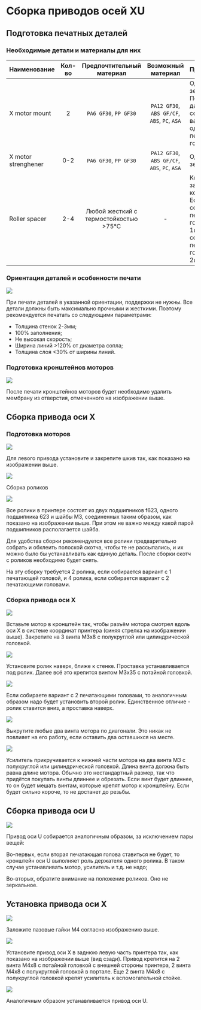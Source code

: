 # Сборка приводов осей XU

## Подготовка печатных деталей

### Необходимые детали и материалы для них

| Наименование        | Кол-во |       Предпочтительный материал       |              Возможный материал              | Примечание                                                   |
| :------------------ | :----: | :-----------------------------------: | :------------------------------------------: | :----------------------------------------------------------- |
| X motor mount       |   2    |         `PA6 GF30`, `PP GF30`         | `PA12 GF30`, `ABS GF/CF`, `ABS`, `PC`, `ASA` | Одна зеркально. Печатать обе даже если собираете вариант с одной печатающей головой |
| X motor strenghener |  0-2   |         `PA6 GF30`, `PP GF30`         | `PA12 GF30`, `ABS GF/CF`, `ABS`, `PC`, `ASA` | Одна зеркально                                               |
| Roller spacer       |  2-4   | Любой жесткий с термостойкостью >75°C |                      -                       | Количество зависит от комплектации. Если собираете с 1 печатающей головой, то 1шт. Если собираете с 2 печатающими головами, то 2шт. |

### Ориентация деталей и особенности печати

![](./pics/step_8/s8_orientation.png)

При печати деталей в указанной ориентации, поддержки не нужны. Все детали должны быть максимально прочными и жесткими. Поэтому рекомендуется печатать со следующими параметрами:

- Толщина стенок 2-3мм;
- 100% заполнения;
- Не высокая скорость;
- Ширина линий >120% от диаметра сопла;
- Толщина слоя <30% от ширины линий.

### Подготовка кронштейнов моторов

![](./pics/step_8/s8_motor_mount_prepare.png)

После печати кронштейнов моторов будет необходимо удалить мембрану из отверстия, отмеченного на изображении выше.

## Сборка привода оси X

### Подготовка моторов

![](./pics/step_8/s8_left_motor_prepare.png)

Для левого привода установите и закрепите шкив так, как показано на изображении выше. 

![](./pics/step_8/s8_right_motor_prepare.png)

Сборка роликов 

![](./pics/step_8/s8_roller_assembly.png)

Все ролики в принтере состоят из двух подшипников f623, одного подшипника 623 и шайбы М3, соединенных таким образом, как показано на изображении выше. При этом не важно между какой парой подшипников располагается шайба. 

Для удобства сборки рекомендуется все ролики предварительно собрать и обклеить полоской скотча, чтобы те не рассыпались, и их можно было бы устанавливать как единую деталь. После сборки скотч с роликов необходимо будет снять.

На эту сборку требуется 2 ролика, если собирается вариант с 1 печатающей головой, и 4 ролика, если собирается вариант с 2 печатающими головами.

### Сборка привода оси X

![](./pics/step_8/s8_motor_install.png)

Вставьте мотор в кронштейн так, чтобы разъём мотора смотрел вдоль оси Х в системе координат принтера (синяя стрелка на изображении выше). Закрепите на 3 винта М3х8 с полукруглой или цилиндрической головкой.

![](./pics/step_8/s8_left_drive_1_roller_install.png)

Установите ролик наверх, ближе к стенке. Проставка устанавливается под ролик. Далее всё это крепится винтом М3х35 с потайной головкой.

![](./pics/step_8/s8_left_drive_2_roller_install.png)

Если собираете вариант с 2 печатающими головами, то аналогичным образом надо будет установить второй ролик. Единственное отличие - ролик ставится вниз, а проставка наверх.

![](./pics/step_8/s8_motor_screw_removal.png)

Выкрутите любые два винта мотора по диагонали. Это никак не повлияет на его работу, если оставить два оставшихся на месте.

![](./pics/step_8/s8_motor_strengthener_install.png)

Усилитель прикручивается к нижней части мотора на два винта М3 с полукруглой или цилиндрической головкой. Длина винта должна быть равна длине мотора. Обычно это нестандартный размер, так что придётся покупать винты длиннее и обрезать. Если винт будет длиннее, то он будет мешать винтам, которые крепят мотор к кронштейну. Если будет сильно короче, то не достанет до резьбы.

## Сборка привода оси U

![](./pics/step_8/s8_u_axis_drive_variants.png)

Привод оси U собирается аналогичным образом, за исключением пары вещей:

Во-первых, если вторая печатающая голова ставиться не будет, то кронштейн оси U выполняет роль держателя одного ролика. В таком случае устанавливать мотор, усилитель и т.д. не надо;

Во-вторых, обратите внимание на положение роликов. Оно не зеркальное.

## Установка привода оси X

![](./pics/step_8/s8_left_drive_profile_nuts_install_1.png)

Заложите пазовые гайки М4 согласно изображению выше.

![](./pics/step_8/s8_left_drive_install.png)

Установите привод оси X в заднюю левую часть принтера так, как показано на изображении выше (вид сзади). Привод крепится на 2 винта М4х8 с потайной головкой с внешней стороны принтера, 2 винта М4х8 с полукруглой головкой в портале. Еще 2 винта М4х8 с полукруглой головкой крепят усилитель к вспомогательной стойке.

![](./pics/step_8/s8_right_drive_install.png)

Аналогичным образом устанавливается привод оси U.
